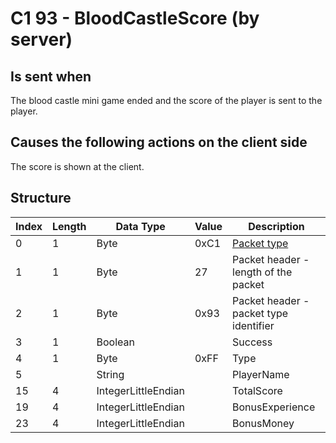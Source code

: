# C1 93 - BloodCastleScore (by server)

## Is sent when

The blood castle mini game ended and the score of the player is sent to the player.

## Causes the following actions on the client side

The score is shown at the client.

## Structure

| Index | Length | Data Type | Value | Description |
|-------|--------|-----------|-------|-------------|
| 0 | 1 |   Byte   | 0xC1  | [Packet type](PacketTypes.md) |
| 1 | 1 |    Byte   |   27   | Packet header - length of the packet |
| 2 | 1 |    Byte   | 0x93  | Packet header - packet type identifier |
| 3 | 1 | Boolean |  | Success |
| 4 | 1 | Byte | 0xFF | Type |
| 5 |  | String |  | PlayerName |
| 15 | 4 | IntegerLittleEndian |  | TotalScore |
| 19 | 4 | IntegerLittleEndian |  | BonusExperience |
| 23 | 4 | IntegerLittleEndian |  | BonusMoney |